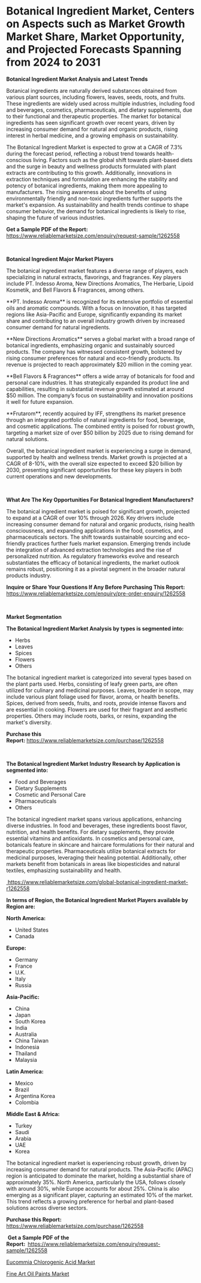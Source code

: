 <p><h1>Botanical Ingredient Market, Centers on Aspects such as Market Growth Market Share, Market Opportunity, and Projected Forecasts Spanning from 2024 to 2031</h1></p><p><strong>Botanical Ingredient Market Analysis and Latest Trends</strong></p>
<p><p>Botanical ingredients are naturally derived substances obtained from various plant sources, including flowers, leaves, seeds, roots, and fruits. These ingredients are widely used across multiple industries, including food and beverages, cosmetics, pharmaceuticals, and dietary supplements, due to their functional and therapeutic properties. The market for botanical ingredients has seen significant growth over recent years, driven by increasing consumer demand for natural and organic products, rising interest in herbal medicine, and a growing emphasis on sustainability.</p><p>The Botanical Ingredient Market is expected to grow at a CAGR of 7.3% during the forecast period, reflecting a robust trend towards health-conscious living. Factors such as the global shift towards plant-based diets and the surge in beauty and wellness products formulated with plant extracts are contributing to this growth. Additionally, innovations in extraction techniques and formulation are enhancing the stability and potency of botanical ingredients, making them more appealing to manufacturers. The rising awareness about the benefits of using environmentally friendly and non-toxic ingredients further supports the market's expansion. As sustainability and health trends continue to shape consumer behavior, the demand for botanical ingredients is likely to rise, shaping the future of various industries.</p></p>
<p><strong>Get a Sample PDF of the Report:&nbsp;</strong> <a href="https://www.reliablemarketsize.com/enquiry/request-sample/1262558?utm_campaign=1131&utm_medium=2&utm_source=Github&utm_content=ia&utm_term=09112024&utm_id=botanical-ingredient">https://www.reliablemarketsize.com/enquiry/request-sample/1262558</a></p>
<p>&nbsp;</p>
<p><strong>Botanical Ingredient Major Market Players</strong></p>
<p><p>The botanical ingredient market features a diverse range of players, each specializing in natural extracts, flavorings, and fragrances. Key players include PT. Indesso Aroma, New Directions Aromatics, The Herbarie, Lipoid Kosmetik, and Bell Flavors & Fragrances, among others.</p><p>**PT. Indesso Aroma** is recognized for its extensive portfolio of essential oils and aromatic compounds. With a focus on innovation, it has targeted regions like Asia-Pacific and Europe, significantly expanding its market share and contributing to an overall industry growth driven by increased consumer demand for natural ingredients.</p><p>**New Directions Aromatics** serves a global market with a broad range of botanical ingredients, emphasizing organic and sustainably sourced products. The company has witnessed consistent growth, bolstered by rising consumer preferences for natural and eco-friendly products. Its revenue is projected to reach approximately $20 million in the coming year.</p><p>**Bell Flavors & Fragrances** offers a wide array of botanicals for food and personal care industries. It has strategically expanded its product line and capabilities, resulting in substantial revenue growth estimated at around $50 million. The company’s focus on sustainability and innovation positions it well for future expansion.</p><p>**Frutarom**, recently acquired by IFF, strengthens its market presence through an integrated portfolio of natural ingredients for food, beverage, and cosmetic applications. The combined entity is poised for robust growth, targeting a market size of over $50 billion by 2025 due to rising demand for natural solutions.</p><p>Overall, the botanical ingredient market is experiencing a surge in demand, supported by health and wellness trends. Market growth is projected at a CAGR of 8-10%, with the overall size expected to exceed $20 billion by 2030, presenting significant opportunities for these key players in both current operations and new developments.</p></p>
<p>&nbsp;</p>
<p><strong>What Are The Key Opportunities For Botanical Ingredient Manufacturers?</strong></p>
<p><p>The botanical ingredient market is poised for significant growth, projected to expand at a CAGR of over 10% through 2026. Key drivers include increasing consumer demand for natural and organic products, rising health consciousness, and expanding applications in the food, cosmetics, and pharmaceuticals sectors. The shift towards sustainable sourcing and eco-friendly practices further fuels market expansion. Emerging trends include the integration of advanced extraction technologies and the rise of personalized nutrition. As regulatory frameworks evolve and research substantiates the efficacy of botanical ingredients, the market outlook remains robust, positioning it as a pivotal segment in the broader natural products industry.</p></p>
<p><strong>Inquire or Share Your Questions If Any Before Purchasing This Report:</strong> <a href="https://www.reliablemarketsize.com/enquiry/pre-order-enquiry/1262558?utm_campaign=1131&utm_medium=2&utm_source=Github&utm_content=ia&utm_term=09112024&utm_id=botanical-ingredient">https://www.reliablemarketsize.com/enquiry/pre-order-enquiry/1262558</a></p>
<p>&nbsp;</p>
<p><strong>Market Segmentation</strong></p>
<p><strong>The Botanical Ingredient Market Analysis by types is segmented into:</strong></p>
<p><ul><li>Herbs</li><li>Leaves</li><li>Spices</li><li>Flowers</li><li>Others</li></ul></p>
<p><p>The botanical ingredient market is categorized into several types based on the plant parts used. Herbs, consisting of leafy green parts, are often utilized for culinary and medicinal purposes. Leaves, broader in scope, may include various plant foliage used for flavor, aroma, or health benefits. Spices, derived from seeds, fruits, and roots, provide intense flavors and are essential in cooking. Flowers are used for their fragrant and aesthetic properties. Others may include roots, barks, or resins, expanding the market's diversity.</p></p>
<p><strong>Purchase this Report:&nbsp;</strong><a href="https://www.reliablemarketsize.com/purchase/1262558?utm_campaign=1131&utm_medium=2&utm_source=Github&utm_content=ia&utm_term=09112024&utm_id=botanical-ingredient">https://www.reliablemarketsize.com/purchase/1262558</a></p>
<p>&nbsp;</p>
<p><strong>The Botanical Ingredient Market Industry Research by Application is segmented into:</strong></p>
<p><ul><li>Food and Beverages</li><li>Dietary Supplements</li><li>Cosmetic and Personal Care</li><li>Pharmaceuticals</li><li>Others</li></ul></p>
<p><p>The botanical ingredient market spans various applications, enhancing diverse industries. In food and beverages, these ingredients boost flavor, nutrition, and health benefits. For dietary supplements, they provide essential vitamins and antioxidants. In cosmetics and personal care, botanicals feature in skincare and haircare formulations for their natural and therapeutic properties. Pharmaceuticals utilize botanical extracts for medicinal purposes, leveraging their healing potential. Additionally, other markets benefit from botanicals in areas like biopesticides and natural textiles, emphasizing sustainability and health.</p></p>
<p><a href="https://www.reliablemarketsize.com/global-botanical-ingredient-market-r1262558?utm_campaign=1131&utm_medium=2&utm_source=Github&utm_content=ia&utm_term=09112024&utm_id=botanical-ingredient">&nbsp;https://www.reliablemarketsize.com/global-botanical-ingredient-market-r1262558</a></p>
<p><strong>In terms of Region, the Botanical Ingredient Market Players available by Region are:</strong></p>
<p>
    <p> <strong> North America: </strong>
        <ul>
            <li>United States</li>
            <li>Canada</li>
        </ul>
        </p> 
    <p> <strong> Europe: </strong>
        <ul>
            <li>Germany</li>
            <li>France</li>
            <li>U.K.</li>
            <li>Italy</li>
            <li>Russia</li>
        </ul>
        </p> 
    <p> <strong> Asia-Pacific: </strong>
        <ul>
            <li>China</li>
            <li>Japan</li>
            <li>South Korea</li>
            <li>India</li>
            <li>Australia</li>
            <li>China Taiwan</li>
            <li>Indonesia</li>
            <li>Thailand</li>
            <li>Malaysia</li>
        </ul>
        </p> 
    <p> <strong> Latin America: </strong>
        <ul>
            <li>Mexico</li>
            <li>Brazil</li>
            <li>Argentina Korea</li>
            <li>Colombia</li>
        </ul>
        </p> 
    <p> <strong> Middle East & Africa: </strong>
        <ul>
            <li>Turkey</li>
            <li>Saudi</li>
            <li>Arabia</li>
            <li>UAE</li>
            <li>Korea</li>
        </ul>
    </p>
    </p>
<p><p>The botanical ingredient market is experiencing robust growth, driven by increasing consumer demand for natural products. The Asia-Pacific (APAC) region is anticipated to dominate the market, holding a substantial share of approximately 35%. North America, particularly the USA, follows closely with around 30%, while Europe accounts for about 25%. China is also emerging as a significant player, capturing an estimated 10% of the market. This trend reflects a growing preference for herbal and plant-based solutions across diverse sectors.</p></p>
<p><strong>Purchase this Report: </strong><a href="https://www.reliablemarketsize.com/purchase/1262558?utm_campaign=1131&utm_medium=2&utm_source=Github&utm_content=ia&utm_term=09112024&utm_id=botanical-ingredient">https://www.reliablemarketsize.com/purchase/1262558</a></p>
<p>&nbsp;<strong>Get a Sample PDF of the Report:&nbsp;&nbsp;</strong><a href="https://www.reliablemarketsize.com/enquiry/request-sample/1262558?utm_campaign=1131&utm_medium=2&utm_source=Github&utm_content=ia&utm_term=09112024&utm_id=botanical-ingredient">https://www.reliablemarketsize.com/enquiry/request-sample/1262558</a></p>
<p><strong></strong></p>
<p><p><a href="https://github.com/CliffMedina6/Market-Research-Report-List-7/blob/main/eucommia-chlorogenic-acid-market.md?utm_campaign=1131&utm_medium=2&utm_source=Github&utm_content=ia&utm_term=09112024&utm_id=botanical-ingredient">Eucommia Chlorogenic Acid Market</a></p><p><a href="https://github.com/simaoav1leveto/Market-Research-Report-List-1/blob/main/fine-art-oil-paints-market.md?utm_campaign=1131&utm_medium=2&utm_source=Github&utm_content=ia&utm_term=09112024&utm_id=botanical-ingredient">Fine Art Oil Paints Market</a></p></p>